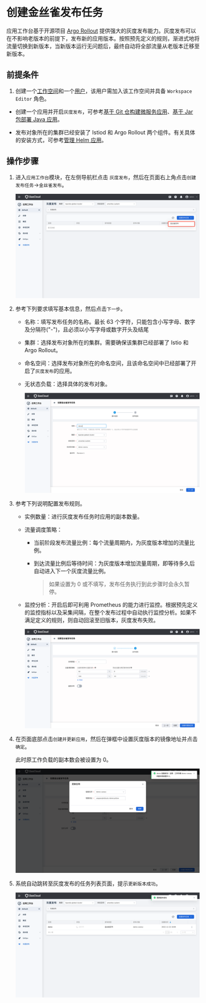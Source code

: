 # 创建金丝雀发布任务

应用工作台基于开源项目 [Argo Rollout](https://argoproj.github.io/argo-rollouts/) 提供强大的灰度发布能力。灰度发布可以在不影响老版本的前提下，发布新的应用版本。按照预先定义的规则，渐进式地将流量切换到新版本，当新版本运行无问题后，最终自动将全部流量从老版本迁移至新版本。

## 前提条件

1. 创建一个[工作空间](../../../ghippo/04UserGuide/02Workspace/workspaces.md)和一个[用户](../../../ghippo/04UserGuide/01UserandAccess/user.md)，该用户需加入该工作空间并具备 `Workspace Editor` 角色。

- 创建一个应用并开启`灰度发布`，可参考[基于 Git 仓构建微服务应用](../wizard/create-git-based-ms.md)、[基于 Jar 包部署 Java 应用](../wizard/jar-java-app.md)。

- 发布对象所在的集群已经安装了 Istiod 和 Argo Rollout 两个组件。有关具体的安装方式，可参考[管理 Helm 应用](../../../kpanda/07UserGuide/helm/helm-app.md)。


## 操作步骤

1. 进入`应用工作台`模块，在左侧导航栏点击 `灰度发布`，然后在页面右上角点击`创建发布任务`->`金丝雀发布`。

    ![进入创建页面](../../images/canary01.png)

2. 参考下列要求填写基本信息，然后点击`下一步`。

    - 名称：填写发布任务的名称。最长 63 个字符，只能包含小写字母、数字及分隔符("-")，且必须以小写字母或数字开头及结尾
    - 集群：选择发布对象所在的集群。需要确保该集群已经部署了 Istio 和 Argo Rollout。
    - 命名空间：选择发布对象所在的命名空间，且该命名空间中已经部署了开启了`灰度发布`的应用。
    - 无状态负载：选择具体的发布对象。

        ![基本信息](../../images/canary02.png)

3. 参考下列说明配置发布规则。
    - 实例数量：进行灰度发布任务时应用的副本数量。
    - 流量调度策略：

        - 当前阶段发布流量比例：每个流量周期内，为灰度版本增加的流量比例。
        - 到达流量比例后等待时间：为灰度版本增加流量周期，即等待多久后自动进入下一个灰度流量比例。

            > 如果设置为 0 或不填写，发布任务执行到此步骤时会永久暂停。

    - 监控分析：开启后即可利用 Prometheus 的能力进行监控。根据预先定义的监控指标以及采集间隔，在整个发布过程中自动执行监控分析。如果不满足定义的规则，则自动回滚至旧版本，灰度发布失败。

        ![设置发布规则](../../images/canary03.png)

4. 在页面底部点击`创建并更新应用`，然后在弹框中设置灰度版本的镜像地址并点击`确定`。

    此时原工作负载的副本数会被设置为 0。

    ![填写镜像地址](../../images/canary04.png)

5. 系统自动跳转至灰度发布的任务列表页面，提示`更新版本成功`。

    ![返回列表](../../images/canary05.png)
